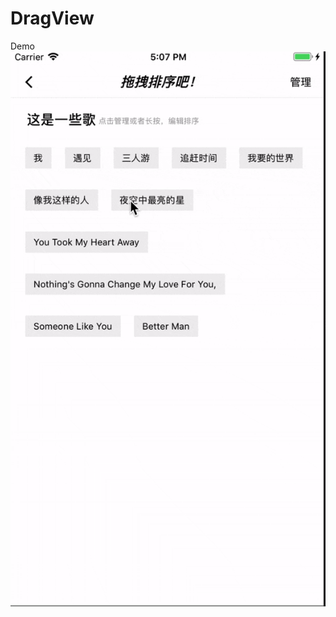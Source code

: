 # DragView
Demo
![image](https://github.com/Who-Tan/DragView/blob/master/DragView/icon/dragDemo.gif)
